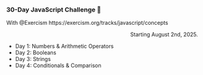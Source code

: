 <h3>30-Day JavaScript Challenge 🚀</h3>
<p>With @Exercism <span>https://exercism.org/tracks/javascript/concepts</span></p>

<p align='right'>Starting August 2nd, 2025.</p>

- Day 1: Numbers & Arithmetic Operators
- Day 2: Booleans
- Day 3: Strings
- Day 4: Conditionals & Comparison
